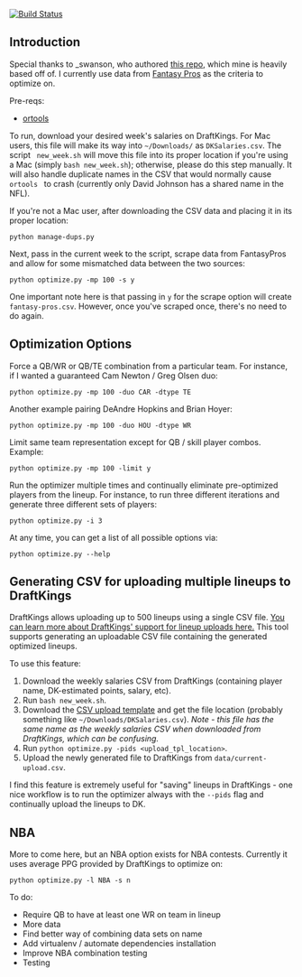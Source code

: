 [![Build Status](https://travis-ci.org/BenBrostoff/draft-kings-fun.png)](https://travis-ci.org/BenBrostoff/draft-kings-fun)

## Introduction

Special thanks to _swanson, who authored [this repo](https://github.com/swanson/degenerate), which mine is heavily based off of. I currently use data from [Fantasy Pros](http://www.fantasypros.com/) as the criteria to optimize on.

Pre-reqs:

* [ortools](https://developers.google.com/optimization/installing?hl=en)

To run, download your desired week's salaries on DraftKings. For Mac users, this file will make its way into <code>~/Downloads/</code> as <code>DKSalaries.csv</code>. The script <code> new_week.sh</code> will move this file into its proper location if you're using a Mac (simply <code>bash new_week.sh</code>); otherwise, please do this step manually. It will also handle duplicate names in the CSV that would normally cause <code> ortools </code> to crash (currently only David Johnson has a shared name in the NFL).

If you're not a Mac user, after downloading the CSV data and placing it in its proper location:

<pre><code>python manage-dups.py</pre></code>

Next, pass in the current week to the script, scrape data from FantasyPros and allow for some mismatched data between the two sources:
<pre><code>python optimize.py -mp 100 -s y</pre></code>

One important note here is that passing in <code>y</code> for the scrape option will create <code>fantasy-pros.csv</code>. However, once you've scraped once, there's no need to do again.

## Optimization Options

Force a QB/WR or QB/TE combination from a particular team. For instance, if I wanted a guaranteed Cam Newton / Greg Olsen duo:

<pre><code>python optimize.py -mp 100 -duo CAR -dtype TE</pre></code>

Another example pairing DeAndre Hopkins and Brian Hoyer:

<pre><code>python optimize.py -mp 100 -duo HOU -dtype WR</pre></code>

Limit same team representation except for QB / skill player combos. Example:

<pre><code>python optimize.py -mp 100 -limit y</pre></code>

Run the optimizer multiple times and continually eliminate pre-optimized players from the lineup. For instance, to run three different iterations and generate three different sets of players:

<pre><code>python optimize.py -i 3</pre></code>

At any time, you can get a list of all possible options via:

<pre><code>python optimize.py --help</pre></code>

## Generating CSV for uploading multiple lineups to DraftKings

DraftKings allows uploading up to 500 lineups using a single CSV file. [You can learn more about DraftKings' support for lineup uploads here.](https://playbook.draftkings.com/news/draftkings-lineup-upload-tool) This tool supports
generating an uploadable CSV file containing the generated optimized lineups.

To use this feature:

1. Download the weekly salaries CSV from DraftKings
(containing player name, DK-estimated points, salary, etc).
2. Run `bash new_week.sh`.
3. Download the [CSV upload template](https://www.draftkings.com/lineup/upload) and get the file location (probably something like `~/Downloads/DKSalaries.csv`). *Note - this file has the same name as the weekly salaries CSV when downloaded from DraftKings, which can be confusing.*
4. Run `python optimize.py -pids <upload_tpl_location>`.
5. Upload the newly generated file to DraftKings from `data/current-upload.csv`.

I find this feature is extremely useful for "saving" lineups in DraftKings - one nice workflow is to run the optimizer always with the `--pids` flag and continually upload the lineups to DK.

## NBA

More to come here, but an NBA option exists for NBA contests. Currently it uses average PPG provided by DraftKings to optimize on:

<pre><code>python optimize.py -l NBA -s n</pre></code>

To do:

* Require QB to have at least one WR on team in lineup 
* More data
* Find better way of combining data sets on name
* Add virtualenv / automate dependencies installation
* Improve NBA combination testing
* Testing

